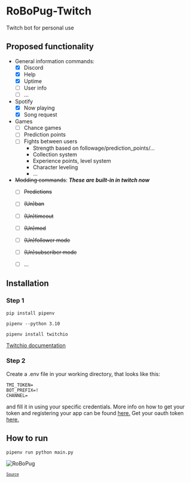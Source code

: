 # RoBoPug-Twitch
Twitch bot for personal use

## Proposed functionality
- General information commands:
  - [x] Discord
  - [x] Help
  - [x] Uptime
  - [ ] User info
  - [ ] ...
- Spotify
  - [x] Now playing
  - [x] Song request
- Games
  - [ ] Chance games
  - [ ] Prediction points
  - [ ] Fights between users
    - Strength based on followage/prediction_points/...
    - Collection system
    - Experience points, level system
    - Character leveling
    - ...
- ~~Modding commands~~: ***These are built-in in twitch now***
  - [ ] ~~Predictions~~
  - [ ] ~~(Un)ban~~
  - [ ] ~~(Un)timeout~~
  - [ ] ~~(Un)mod~~
  - [ ] ~~(Un)follower mode~~
  - [ ] ~~(Un)subscriber mode~~
  - [ ] ...


## Installation

### Step 1

```pip install pipenv```

```pipenv --python 3.10```

```pipenv install twitchio```

[Twitchio documentation](https://twitchio.dev/en/latest/)

### Step 2
Create a .env file in your working directory, that looks like this:

```
TMI_TOKEN=
BOT_PREFIX=!
CHANNEL=
```

and fill it in using your specific credentials. More info on how to get your token and registering your app can be found [here.](https://dev.twitch.tv/docs/authentication/register-app)
Get your oauth token [here.](https://twitchapps.com/tmi/)

## How to run

```pipenv run python main.py```

![RoBoPug](/data/images/RoBoPug.png)

<font size="1">[Source](https://www.deviantart.com/bamshackle/art/Mech-Pug-Bot-514793864)</font> 
